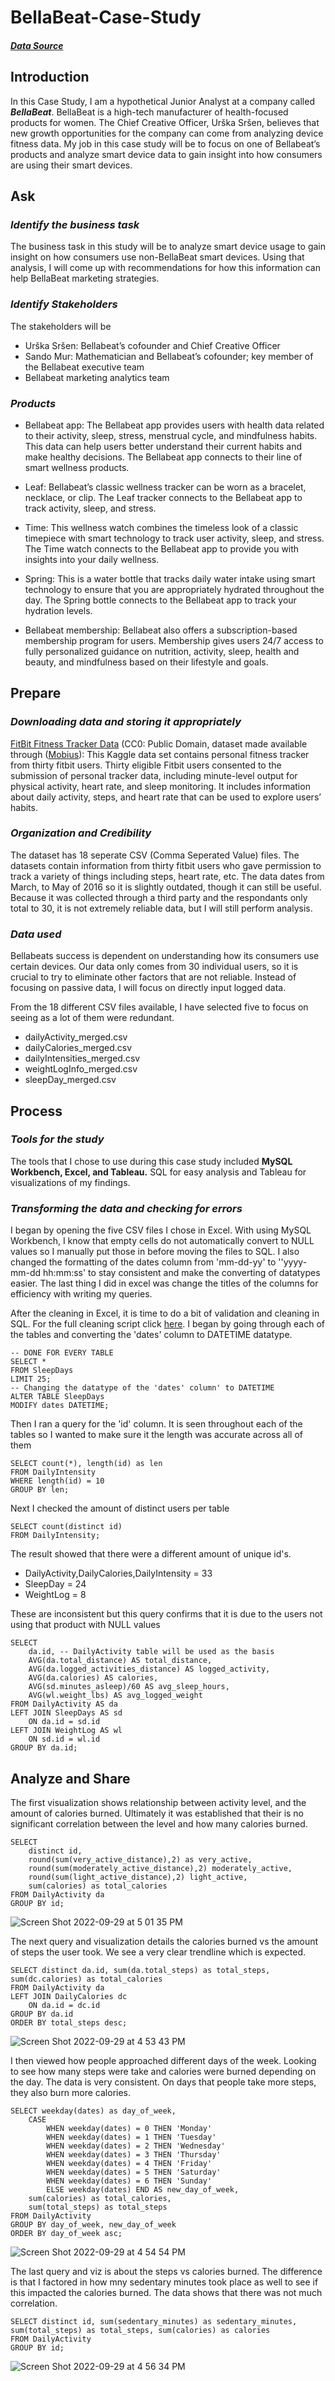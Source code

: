 # BellaBeat-Case-Study

#### ***[Data Source](https://www.kaggle.com/datasets/arashnic/fitbit)***

## **Introduction**
In this Case Study, I am a hypothetical Junior Analyst at a company called ***BellaBeat***. BellaBeat is a high-tech manufacturer of health-focused products for women. The Chief Creative Officer, Urška Sršen, believes that new growth opportunities for the company can come from analyzing device fitness data. My job in this case study will be to focus on one of Bellabeat’s products and analyze smart device data to gain insight into how consumers are using their smart devices.

## **Ask**
### ***Identify the business task***
The business task in this study will be to analyze smart device usage to gain insight on how consumers use non-BellaBeat smart devices. Using that analysis, I will come up with recommendations for how this information can help BellaBeat marketing strategies.

### ***Identify Stakeholders***
The stakeholders will be 
* Urška Sršen: Bellabeat’s cofounder and Chief Creative Officer
* Sando Mur: Mathematician and Bellabeat’s cofounder; key member of the Bellabeat executive team
* Bellabeat marketing analytics team

### ***Products***
* Bellabeat app: The Bellabeat app provides users with health data related to their activity, sleep, stress, menstrual cycle, and mindfulness habits. This data can help users better understand their current habits and make healthy decisions. The Bellabeat app connects to their line of smart wellness products.

* Leaf: Bellabeat’s classic wellness tracker can be worn as a bracelet, necklace, or clip. The Leaf tracker connects to the Bellabeat app to track activity, sleep, and stress.

* Time: This wellness watch combines the timeless look of a classic timepiece with smart technology to track user activity, sleep, and stress. The Time watch connects to the Bellabeat app to provide you with insights into your
daily wellness.

* Spring: This is a water bottle that tracks daily water intake using smart technology to ensure that you are appropriately hydrated throughout the day. The Spring bottle connects to the Bellabeat app to track your hydration levels.

* Bellabeat membership: Bellabeat also offers a subscription-based membership program for users. Membership gives users 24/7 access to fully personalized guidance on nutrition, activity, sleep, health and beauty, and mindfulness based on their lifestyle and goals.

## **Prepare**
### ***Downloading data and storing it appropriately***
[FitBit Fitness Tracker Data](https://www.kaggle.com/datasets/arashnic/fitbit) (CC0: Public Domain, dataset made available through ([Mobius](https://www.kaggle.com/arashnic)): This Kaggle data set contains personal fitness tracker from thirty fitbit users. Thirty eligible Fitbit users consented to the submission of personal tracker data, including minute-level output for physical activity, heart rate, and sleep monitoring. It includes information about daily activity, steps, and heart rate that can be used to explore users’ habits.

### ***Organization and Credibility***
The dataset has 18 seperate CSV (Comma Seperated Value) files. The datasets contain information from thirty fitbit users who gave permission to track a variety of things including steps, heart rate, etc. The data dates from March, to May of 2016 so it is slightly outdated, though it can still be useful. Because it was collected through a third party and the respondants only total to 30, it is not extremely reliable data, but I will still perform analysis.

### ***Data used***
Bellabeats success is dependent on understanding how its consumers use certain devices. Our data only comes from 30 individual users, so it is crucial to try to eliminate other factors that are not reliable. Instead of focusing on passive data, I will focus on directly input logged data. 

From the 18 different CSV files available, I have selected five to focus on seeing as a lot of them were redundant.
* dailyActivity_merged.csv
* dailyCalories_merged.csv
* dailyIntensities_merged.csv
* weightLogInfo_merged.csv
* sleepDay_merged.csv
 
## Process
### ***Tools for the study***
The tools that I chose to use during this case study included **MySQL Workbench, Excel, and Tableau.** SQL for easy analysis and Tableau for visualizations of my findings.

### ***Transforming the data and checking for errors***
I began by opening the five CSV files I chose in Excel. With using MySQL Workbench, I know that empty cells do not automatically convert to NULL values so I manually put those in before moving the files to SQL. I also changed the formatting of the dates column from 'mm-dd-yy' to ''yyyy-mm-dd hh:mm:ss' to stay consistent and make the converting of datatypes easier. The last thing I did in excel was change the titles of the columns for efficiency with writing my queries.

After the cleaning in Excel, it is time to do a bit of validation and cleaning in SQL. For the full cleaning script click [here](https://github.com/JustinLindsey/BellaBeat-Case-Study/blob/main/BellaBeatsCleaning.sql). I began by going through each of the tables and converting the 'dates' column to DATETIME datatype.
```
-- DONE FOR EVERY TABLE
SELECT *
FROM SleepDays 
LIMIT 25;
-- Changing the datatype of the 'dates' column' to DATETIME
ALTER TABLE SleepDays
MODIFY dates DATETIME;
```
Then I ran a query for the 'id' column. It is seen throughout each of the tables so I wanted to make sure it the length was accurate across all of them

``` -- DONE FOR EVERY TABLE
SELECT count(*), length(id) as len
FROM DailyIntensity 
WHERE length(id) = 10
GROUP BY len;
```
Next I checked the amount of distinct users per table
```
SELECT count(distinct id)
FROM DailyIntensity; 
```
The result showed that there were a different amount of unique id's.
* DailyActivity,DailyCalories,DailyIntensity = 33
* SleepDay = 24
* WeightLog = 8

These are inconsistent but this query confirms that it is due to the users not using that product with NULL values
```
SELECT 
	da.id, -- DailyActivity table will be used as the basis
	AVG(da.total_distance) AS total_distance,
	AVG(da.logged_activities_distance) AS logged_activity, 
    AVG(da.calories) AS calories, 
    AVG(sd.minutes_asleep)/60 AS avg_sleep_hours, 
    AVG(wl.weight_lbs) AS avg_logged_weight
FROM DailyActivity AS da 
LEFT JOIN SleepDays AS sd 
	ON da.id = sd.id 
LEFT JOIN WeightLog AS wl 
	ON sd.id = wl.id 
GROUP BY da.id;
```
## **Analyze and Share**

The first visualization shows relationship between activity level, and the amount of calories burned. Ultimately it was established that their is no significant correlation between the level and how many calories burned.
```
SELECT 
	distinct id, 
    round(sum(very_active_distance),2) as very_active, 
    round(sum(moderately_active_distance),2) moderately_active, 
    round(sum(light_active_distance),2) light_active,
    sum(calories) as total_calories
FROM DailyActivity da
GROUP BY id;
```
![Screen Shot 2022-09-29 at 5 01 35 PM](https://user-images.githubusercontent.com/99827985/193150070-62b7644b-a4a2-419c-a1ac-25abcedb4720.png)


The next query and visualization details the calories burned vs the amount of steps the user took. We see a very clear trendline which is expected.
```
SELECT distinct da.id, sum(da.total_steps) as total_steps, sum(dc.calories) as total_calories
FROM DailyActivity da 
LEFT JOIN DailyCalories dc 
	ON da.id = dc.id
GROUP BY da.id
ORDER BY total_steps desc;
```
![Screen Shot 2022-09-29 at 4 53 43 PM](https://user-images.githubusercontent.com/99827985/193149026-3fc0a803-c2e9-4441-9fef-cbd9c8256de9.png)


I then viewed how people approached different days of the week. Looking to see how many steps were take and calories were burned depending on the day. The data is very consistent. On days that people take more steps, they also burn more calories.
```
SELECT weekday(dates) as day_of_week, 
	CASE
		WHEN weekday(dates) = 0 THEN 'Monday'
		WHEN weekday(dates) = 1 THEN 'Tuesday'
		WHEN weekday(dates) = 2 THEN 'Wednesday'
		WHEN weekday(dates) = 3 THEN 'Thursday'
		WHEN weekday(dates) = 4 THEN 'Friday'
		WHEN weekday(dates) = 5 THEN 'Saturday'
		WHEN weekday(dates) = 6 THEN 'Sunday'
		ELSE weekday(dates) END AS new_day_of_week,
	sum(calories) as total_calories,
    sum(total_steps) as total_steps
FROM DailyActivity
GROUP BY day_of_week, new_day_of_week
ORDER BY day_of_week asc;
```
![Screen Shot 2022-09-29 at 4 54 54 PM](https://user-images.githubusercontent.com/99827985/193149231-a25d4f41-2dbc-46fa-8bb2-d5270d59dcf7.png)


The last query and viz is about the steps vs calories burned. The difference is that I factored in how mny sedentary minutes took place as well to see if this impacted the calories burned. The data shows that there was not much correlation.
```
SELECT distinct id, sum(sedentary_minutes) as sedentary_minutes, sum(total_steps) as total_steps, sum(calories) as calories
FROM DailyActivity
GROUP BY id;
```
![Screen Shot 2022-09-29 at 4 56 34 PM](https://user-images.githubusercontent.com/99827985/193149415-d917025f-2341-48b2-b96d-5acbfcf9ec60.png)



